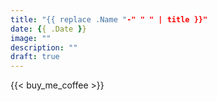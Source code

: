 ```yaml
---
title: "{{ replace .Name "-" " " | title }}"
date: {{ .Date }}
image: ""
description: ""
draft: true
---
```


{{< buy_me_coffee >}}
